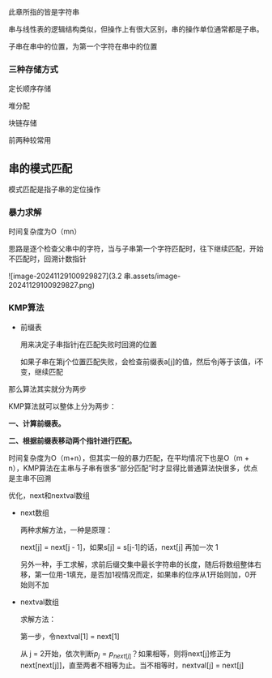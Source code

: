 此章所指的皆是字符串



串与线性表的逻辑结构类似，但操作上有很大区别，串的操作单位通常都是子串。

子串在串中的位置，为第一个字符在串中的位置

### 三种存储方式

定长顺序存储 

堆分配

块链存储



前两种较常用

## 串的模式匹配

模式匹配是指子串的定位操作

### 暴力求解

时间复杂度为O（mn）

思路是逐个检查父串中的字符，当与子串第一个字符匹配时，往下继续匹配，开始不匹配时，回溯计数指针

![image-20241129100929827](3.2 串.assets/image-20241129100929827.png)

### KMP算法

- 前缀表

  用来决定子串指针j在匹配失败时回溯的位置

  如果子串在第j个位置匹配失败，会检查前缀表a[j]的值，然后令j等于该值，i不变，继续匹配

那么算法其实就分为两步

KMP算法就可以整体上分为两步：

**一、计算前缀表。**

**二、根据前缀表移动两个指针进行匹配。**



时间复杂度为O（m+n），但其实一般的暴力匹配，在平均情况下也是O（m + n），KMP算法在主串与子串有很多“部分匹配”时才显得比普通算法快很多，优点是主串不回溯





优化，next和nextval数组

- next数组

  两种求解方法，一种是原理：

  next[j] = next[j - 1]，如果s[j] = s[j-1]的话，next[j] 再加一次 1

  另外一种，手工求解，求前后缀交集中最长字符串的长度，随后将数组整体右移，第一位用-1填充，是否加1视情况而定，如果串的位序从1开始则加，0开始则不加

- nextval数组

  求解方法：

  第一步，令nextval[1] = next[1] 

  从 j = 2开始，依次判断$p_j = p_{next[j]}？$如果相等，则将next[j]修正为next[next[j]]，直至两者不相等为止。当不相等时，nextval[j] = next[j]

